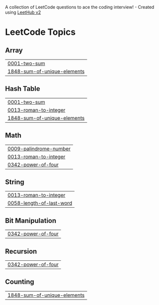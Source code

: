 A collection of LeetCode questions to ace the coding interview! - Created using [LeetHub v2](https://github.com/arunbhardwaj/LeetHub-2.0)
<!---LeetCode Topics Start-->
# LeetCode Topics
## Array
|  |
| ------- |
| [0001-two-sum](https://github.com/zhiyad96/leetcode_solutions/tree/master/0001-two-sum) |
| [1848-sum-of-unique-elements](https://github.com/zhiyad96/leetcode_solutions/tree/master/1848-sum-of-unique-elements) |
## Hash Table
|  |
| ------- |
| [0001-two-sum](https://github.com/zhiyad96/leetcode_solutions/tree/master/0001-two-sum) |
| [0013-roman-to-integer](https://github.com/zhiyad96/leetcode_solutions/tree/master/0013-roman-to-integer) |
| [1848-sum-of-unique-elements](https://github.com/zhiyad96/leetcode_solutions/tree/master/1848-sum-of-unique-elements) |
## Math
|  |
| ------- |
| [0009-palindrome-number](https://github.com/zhiyad96/leetcode_solutions/tree/master/0009-palindrome-number) |
| [0013-roman-to-integer](https://github.com/zhiyad96/leetcode_solutions/tree/master/0013-roman-to-integer) |
| [0342-power-of-four](https://github.com/zhiyad96/leetcode_solutions/tree/master/0342-power-of-four) |
## String
|  |
| ------- |
| [0013-roman-to-integer](https://github.com/zhiyad96/leetcode_solutions/tree/master/0013-roman-to-integer) |
| [0058-length-of-last-word](https://github.com/zhiyad96/leetcode_solutions/tree/master/0058-length-of-last-word) |
## Bit Manipulation
|  |
| ------- |
| [0342-power-of-four](https://github.com/zhiyad96/leetcode_solutions/tree/master/0342-power-of-four) |
## Recursion
|  |
| ------- |
| [0342-power-of-four](https://github.com/zhiyad96/leetcode_solutions/tree/master/0342-power-of-four) |
## Counting
|  |
| ------- |
| [1848-sum-of-unique-elements](https://github.com/zhiyad96/leetcode_solutions/tree/master/1848-sum-of-unique-elements) |
<!---LeetCode Topics End-->